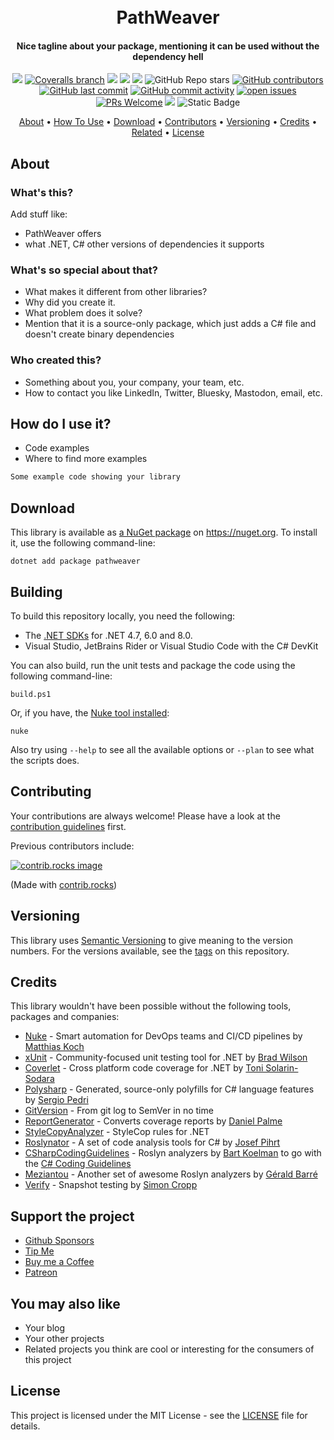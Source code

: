 <h1 align="center">
  <br>
  PathWeaver
  <br>
</h1>

<h4 align="center">Nice tagline about your package, mentioning it can be used without the dependency hell</h4>

<div align="center">

[![](https://img.shields.io/github/actions/workflow/status/your-github-username/pathweaver/build.yml?branch=main)](https://github.com/your-github-username/pathweaver/actions?query=branch%3amain)
[![Coveralls branch](https://img.shields.io/coverallsCoverage/github/your-github-username/pathweaver?branch=main)](https://coveralls.io/github/your-github-username/pathweaver?branch=main)
[![](https://img.shields.io/github/release/your-github-username/pathweaver.svg?label=latest%20release&color=007edf)](https://github.com/your-github-username/pathweaver/releases/latest)
[![](https://img.shields.io/nuget/dt/pathweaver.svg?label=downloads&color=007edf&logo=nuget)](https://www.nuget.org/packages/pathweaver)
[![](https://img.shields.io/librariesio/dependents/nuget/pathweaver.svg?label=dependent%20libraries)](https://libraries.io/nuget/pathweaver)
![GitHub Repo stars](https://img.shields.io/github/stars/your-github-username/pathweaver?style=flat)
[![GitHub contributors](https://img.shields.io/github/contributors/your-github-username/pathweaver)](https://github.com/your-github-username/pathweaver/graphs/contributors)
[![GitHub last commit](https://img.shields.io/github/last-commit/your-github-username/pathweaver)](https://github.com/your-github-username/pathweaver)
[![GitHub commit activity](https://img.shields.io/github/commit-activity/m/your-github-username/pathweaver)](https://github.com/your-github-username/pathweaver/graphs/commit-activity)
[![open issues](https://img.shields.io/github/issues/your-github-username/pathweaver)](https://github.com/your-github-username/pathweaver/issues)
[![PRs Welcome](https://img.shields.io/badge/PRs-welcome-brightgreen.svg?style=flat-square)](https://makeapullrequest.com)
![](https://img.shields.io/badge/release%20strategy-githubflow-orange.svg)
![Static Badge](https://img.shields.io/badge/4.7%2C_6.0%2C_netstandard2.0%2C_netstandard2.1-dummy?label=dotnet&color=%235027d5)



<a href="#about">About</a> •
<a href="#how-to-use-it">How To Use</a> •
<a href="#download">Download</a> •
<a href="#contributors">Contributors</a> •
<a href="#versioning">Versioning</a> •
<a href="#credits">Credits</a> •
<a href="#related">Related</a> •
<a href="#license">License</a>

</div>

## About

### What's this?

Add stuff like:
* PathWeaver offers
* what .NET, C# other versions of dependencies it supports

### What's so special about that?

* What makes it different from other libraries?
* Why did you create it.
* What problem does it solve?
* Mention that it is a source-only package, which just adds a C# file and doesn't create binary dependencies

### Who created this?
* Something about you, your company, your team, etc.
* How to contact you like LinkedIn, Twitter, Bluesky, Mastodon, email, etc.

## How do I use it?
* Code examples
* Where to find more examples

```csharp
Some example code showing your library
```

## Download

This library is available as [a NuGet package](https://www.nuget.org/packages/pathweaver) on https://nuget.org. To install it, use the following command-line:

  `dotnet add package pathweaver`

## Building

To build this repository locally, you need the following:
* The [.NET SDKs](https://dotnet.microsoft.com/en-us/download/visual-studio-sdks) for .NET 4.7, 6.0 and 8.0.
* Visual Studio, JetBrains Rider or Visual Studio Code with the C# DevKit

You can also build, run the unit tests and package the code using the following command-line:

`build.ps1`

Or, if you have, the [Nuke tool installed](https://nuke.build/docs/getting-started/installation/):

`nuke`

Also try using `--help` to see all the available options or `--plan` to see what the scripts does.

## Contributing

Your contributions are always welcome! Please have a look at the [contribution guidelines](CONTRIBUTING.md) first.

Previous contributors include:

<a href="https://github.com/your-github-username/pathweaver/graphs/contributors">
  <img src="https://contrib.rocks/image?repo=your-github-username/pathweaver" alt="contrib.rocks image" />
</a>

(Made with [contrib.rocks](https://contrib.rocks))

## Versioning
This library uses [Semantic Versioning](https://semver.org/) to give meaning to the version numbers. For the versions available, see the [tags](/releases) on this repository.

## Credits
This library wouldn't have been possible without the following tools, packages and companies:

* [Nuke](https://nuke.build/) - Smart automation for DevOps teams and CI/CD pipelines by [Matthias Koch](https://github.com/matkoch)
* [xUnit](https://xunit.net/) - Community-focused unit testing tool for .NET by [Brad Wilson](https://github.com/bradwilson)
* [Coverlet](https://github.com/coverlet-coverage/coverlet) - Cross platform code coverage for .NET by [Toni Solarin-Sodara](https://github.com/tonerdo)
* [Polysharp](https://github.com/Sergio0694/PolySharp) - Generated, source-only polyfills for C# language features by [Sergio Pedri](https://github.com/Sergio0694)
* [GitVersion](https://gitversion.net/) - From git log to SemVer in no time
* [ReportGenerator](https://reportgenerator.io/) - Converts coverage reports by [Daniel Palme](https://github.com/danielpalme)
* [StyleCopyAnalyzer](https://github.com/DotNetAnalyzers/StyleCopAnalyzers) - StyleCop rules for .NET
* [Roslynator](https://github.com/dotnet/roslynator) - A set of code analysis tools for C# by [Josef Pihrt](https://github.com/josefpihrt)
* [CSharpCodingGuidelines](https://github.com/bkoelman/CSharpGuidelinesAnalyzer) - Roslyn analyzers by [Bart Koelman](https://github.com/bkoelman) to go with the [C# Coding Guidelines](https://csharpcodingguidelines.com/)
* [Meziantou](https://github.com/meziantou/Meziantou.Framework) - Another set of awesome Roslyn analyzers by [Gérald Barré](https://github.com/meziantou)
* [Verify](https://github.com/VerifyTests/Verify) - Snapshot testing by [Simon Cropp](https://github.com/SimonCropp)

## Support the project
* [Github Sponsors](https://github.com/sponsors/your-github-username)
* [Tip Me](https://paypal.me/your-paypal-username)
* [Buy me a Coffee](https://ko-fi.com/your-github-username)
* [Patreon](https://patreon.com/your-patreon-username)

## You may also like

* Your blog
* Your other projects
* Related projects you think are cool or interesting for the consumers of this project

## License
This project is licensed under the MIT License - see the [LICENSE](LICENSE) file for details.
